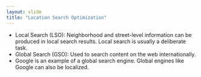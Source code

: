```yaml
---
layout: slide
title: "Location Search Optimization"
---
```

* Local Search (LSO): Neighborhood and street-level information can be produced in local search results. Local search is usually a deliberate task.
* Global Search (GSO): Used to search content on the web internationally. 
* Google is an  example of a global search engine. Global engines like Google can also be localized.
